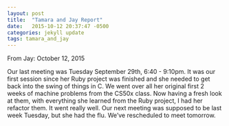 ```yaml
---
layout: post
title:  "Tamara and Jay Report"
date:   2015-10-12 20:37:47 -0500
categories: jekyll update
tags: tamara_and_jay
---
```


From Jay: October 12, 2015

Our last meeting was Tuesday September 29th, 6:40 - 9:10pm.  It was our first session since her Ruby project was finished and she needed to get back into the swing of things in C. We went over all her original first 2 weeks of machine problems from the CS50x class. Now having a fresh look at them, with everything she learned from the Ruby project, I had her refactor them. It went really well. Our next meeting was supposed to be last week Tuesday, but she had the flu. We’ve rescheduled to meet tomorrow.